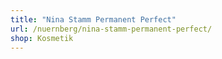 ```yaml
---
title: "Nina Stamm Permanent Perfect"
url: /nuernberg/nina-stamm-permanent-perfect/
shop: Kosmetik
---
```

